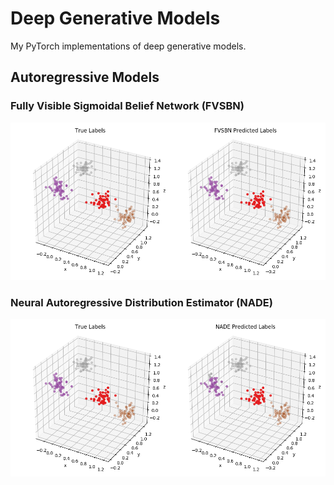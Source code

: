 # Deep Generative Models
My PyTorch implementations of deep generative models.

## Autoregressive Models
### Fully Visible Sigmoidal Belief Network (FVSBN)
<p align="center">
    <img src="img/fvsbn.png"></img>
</p>

### Neural Autoregressive Distribution Estimator (NADE)
<p align="center">
    <img src="img/nade.png"></img>
</p>
